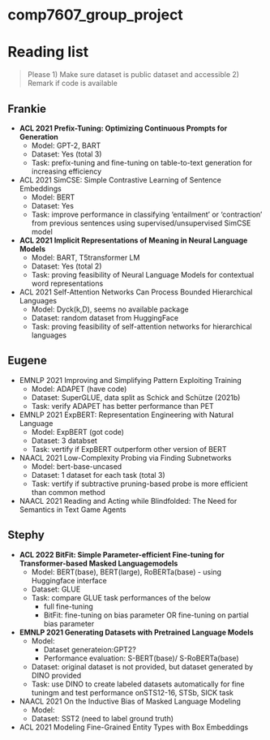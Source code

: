 # comp7607_group_project

# Reading list 
> Please 1) Make sure dataset is public dataset and accessible 2) Remark if code is available
## Frankie
- **ACL 2021 Prefix-Tuning: Optimizing Continuous Prompts for Generation**
    - Model: GPT-2, BART
    - Dataset: Yes (total 3)
    - Task: prefix-tuning and fine-tuning on table-to-text generation for increasing efficiency
- ACL 2021 SimCSE: Simple Contrastive Learning of Sentence Embeddings
    - Model: BERT
    - Dataset: Yes
    - Task: improve performance in classifying ‘entailment’ or ‘contraction’ from previous sentences using supervised/unsupervised SimCSE model
- **ACL 2021 Implicit Representations of Meaning in Neural Language Models**
    - Model: BART, T5transformer LM
    - Dataset: Yes (total 2)
    - Task: proving feasibility of Neural Language Models for contextual word representations
- ACL 2021 Self-Attention Networks Can Process Bounded Hierarchical Languages
    - Model: Dyck(k,D), seems no available package
    - Dataset: random dataset from HuggingFace
    - Task: proving feasibility of self-attention networks for hierarchical languages
## Eugene
- EMNLP 2021 Improving and Simplifying Pattern Exploiting Training
    - Model: ADAPET (have code)
    - Dataset: SuperGLUE, data split as Schick and Schütze (2021b)
    - Task: verify ADAPET has better performance than PET
- EMNLP 2021 ExpBERT: Representation Engineering with Natural Language
    - Model: ExpBERT (got code)
    - Dataset: 3 databset
    - Task: vertify if ExpBERT outperform other version of BERT
- NAACL 2021 Low-Complexity Probing via Finding Subnetworks
    - Model: bert-base-uncased
    - Dataset: 1 dataset for each task (total 3)
    - Task: vertify if subtractive pruning-based probe is more efficient than common method
- NAACL 2021 Reading and Acting while Blindfolded: The Need for Semantics in Text Game Agents
## Stephy
- **ACL 2022 BitFit: Simple Parameter-efficient Fine-tuning for Transformer-based Masked Languagemodels**
    - Model: BERT(base), BERT(large), RoBERTa(base) - using Huggingface interface
    - Dataset: GLUE 
    - Task: compare GLUE task performances of the below
        - full fine-tuning
        - BitFit: fine-tuning on bias parameter OR fine-tuning on partial bias parameter
- **EMNLP 2021 Generating Datasets with Pretrained Language Models**
    - Model: 
        - Dataset generateion:GPT2? 
        - Performance evaluation: S-BERT(base)/ S-RoBERTa(base)
    - Dataset: original dataset is not provided, but dataset generated by DINO provided
    - Task: use DINO to create labeled datasets automatically for fine tuningm and test performance onSTS12-16, STSb, SICK task
- NAACL 2021 On the Inductive Bias of Masked Language Modeling
    - Model: 
    - Dataset: SST2 (need to label ground truth)
- ACL 2021 Modeling Fine-Grained Entity Types with Box Embeddings
